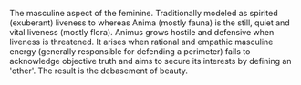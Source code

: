 The masculine aspect of the feminine. Traditionally modeled as spirited (exuberant) liveness to whereas Anima (mostly fauna) is the still, quiet and vital liveness (mostly flora). Animus grows hostile and defensive when liveness is threatened. It arises when rational and empathic masculine energy (generally responsible for defending a perimeter) fails to acknowledge objective truth and aims to secure its interests by defining an 'other'. The result is the debasement of beauty.